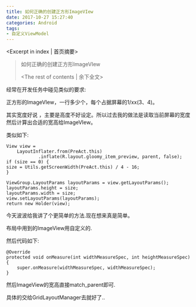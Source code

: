 ```yaml
---
title: 如何正确的创建正方形ImageVIew
date: 2017-10-27 15:27:40
categories: Android
tags: 
- 自定义ViewModel
---
```

<Excerpt in index | 首页摘要> 
> 如何正确的创建正方形ImageVIew
> <!-- more -->
> <The rest of contents | 余下全文> 

经常在开发任务中碰见类似的要求:

正方形的ImageVIew，一行多少个，每个占据屏幕的1/xx(3、4)。

其实宽度好说 ，主要是高度不好设定。所以过去我的做法是读取当前屏幕的宽度 然后计算出合适的宽高给ImageVIew。

类似如下:
```
View view =
    LayoutInflater.from(PreAct.this)
            .inflate(R.layout.gloomy_item_preview, parent, false);
if (size == 0) {
size = Utils.getScreenWidth(PreAct.this) / 4 - 16;
}

ViewGroup.LayoutParams layoutParams = view.getLayoutParams();
layoutParams.height = size;
layoutParams.width = size;
view.setLayoutParams(layoutParams);
return new Holder(view);
```

今天波波给我讲了个更简单的方法.现在想来真是简单。

布局中用到的ImageView用自定义的.

然后代码如下:

```
@Override
protected void onMeasure(int widthMeasureSpec, int heightMeasureSpec) {
	super.onMeasure(widthMeasureSpec, widthMeasureSpec);
}
```

然后ImageView的宽高直接match_parent即可.

具体的交给GridLayoutManager去就好了..
